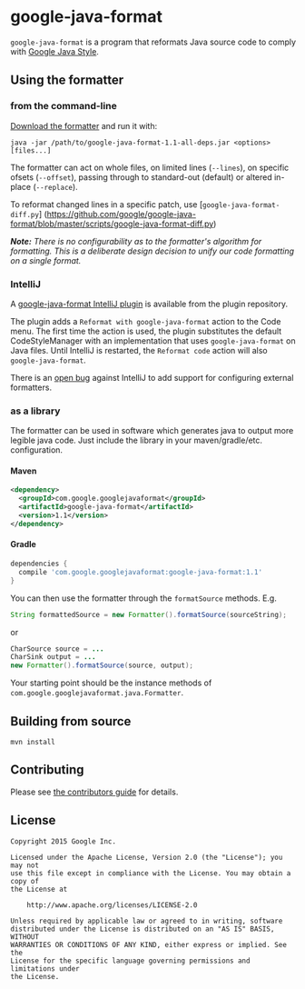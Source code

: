 # google-java-format

`google-java-format` is a program that reformats Java source code to comply with
[Google Java Style][].

[Google Java Style]: https://google.github.io/styleguide/javaguide.html

## Using the formatter

### from the command-line

[Download the formatter](https://github.com/google/google-java-format/releases)
and run it with:

```
java -jar /path/to/google-java-format-1.1-all-deps.jar <options> [files...]
```

The formatter can act on whole files, on limited lines (`--lines`), on specific
ofsets (`--offset`), passing through to standard-out (default) or altered
in-place (`--replace`).

To reformat changed lines in a specific patch, use
[`google-java-format-diff.py`]
(https://github.com/google/google-java-format/blob/master/scripts/google-java-format-diff.py)

***Note:*** *There is no configurability as to the formatter's algorithm for
formatting. This is a deliberate design decision to unify our code formatting on
a single format.*

### IntelliJ

A [google-java-format IntelliJ plugin](https://plugins.jetbrains.com/plugin/8527)
is available from the plugin repository.

The plugin adds a `Reformat with google-java-format` action to the Code menu.
The first time the action is used, the plugin substitutes the default
CodeStyleManager with an implementation that uses `google-java-format` on Java
files. Until IntelliJ is restarted, the `Reformat code` action will also
`google-java-format`.

There is an [open bug](https://devnet.jetbrains.com/thread/464297) against
IntelliJ to add support for configuring external formatters.

### as a library

The formatter can be used in software which generates java to output more
legible java code. Just include the library in your maven/gradle/etc.
configuration.

#### Maven

```xml
<dependency>
  <groupId>com.google.googlejavaformat</groupId>
  <artifactId>google-java-format</artifactId>
  <version>1.1</version>
</dependency>
```

#### Gradle

```groovy
dependencies {
  compile 'com.google.googlejavaformat:google-java-format:1.1'
}
```

You can then use the formatter through the `formatSource` methods. E.g.

```java
String formattedSource = new Formatter().formatSource(sourceString);
```

or

```java
CharSource source = ...
CharSink output = ...
new Formatter().formatSource(source, output);
```

Your starting point should be the instance methods of
`com.google.googlejavaformat.java.Formatter`.

## Building from source

    mvn install

## Contributing

Please see [the contributors guide](CONTRIBUTING.md) for details.

## License

```text
Copyright 2015 Google Inc.

Licensed under the Apache License, Version 2.0 (the "License"); you may not
use this file except in compliance with the License. You may obtain a copy of
the License at

    http://www.apache.org/licenses/LICENSE-2.0

Unless required by applicable law or agreed to in writing, software
distributed under the License is distributed on an "AS IS" BASIS, WITHOUT
WARRANTIES OR CONDITIONS OF ANY KIND, either express or implied. See the
License for the specific language governing permissions and limitations under
the License.
```
